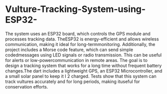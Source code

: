 # Vulture-Tracking-System-using-ESP32-

The system uses an ESP32 board, which controls the GPS module and processes tracking data. TheESP32 is energy-efficient and allows wireless communication, making it ideal for long-termmonitoring. Additionally, the project includes a Morse code feature, which can send simple codedmessages using LED signals or radio transmission. This can be useful for alerts or low-powercommunication in remote areas.
The goal is to design a tracking system that works for a long time without frequent battery changes.The dart includes a lightweight GPS, an ESP32 Microcontroller, and a small solar panel to keep it
I 2
charged. Tests show that this system can track vultures accurately and for long periods, making ituseful for conservation efforts.
